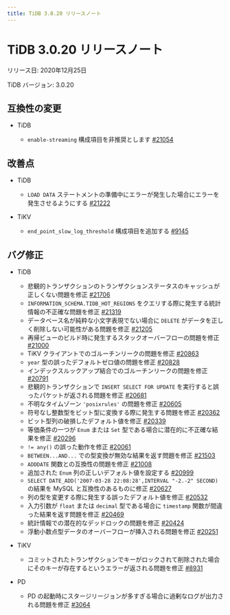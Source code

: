 ```yaml
---
title: TiDB 3.0.20 リリースノート
---
```


# TiDB 3.0.20 リリースノート

リリース日: 2020年12月25日

TiDB バージョン: 3.0.20

## 互換性の変更

+ TiDB

    - `enable-streaming` 構成項目を非推奨とします [#21054](https://github.com/pingcap/tidb/pull/21054)

## 改善点

+ TiDB

    - `LOAD DATA` ステートメントの準備中にエラーが発生した場合にエラーを発生させるようにする [#21222](https://github.com/pingcap/tidb/pull/21222)

+ TiKV

    - `end_point_slow_log_threshold` 構成項目を追加する [#9145](https://github.com/tikv/tikv/pull/9145)

## バグ修正

+ TiDB

    - 悲観的トランザクションのトランザクションステータスのキャッシュが正しくない問題を修正 [#21706](https://github.com/pingcap/tidb/pull/21706)
    - `INFORMATION_SCHEMA.TIDB_HOT_REGIONS` をクエリする際に発生する統計情報の不正確な問題を修正 [#21319](https://github.com/pingcap/tidb/pull/21319)
    - データベース名が純粋な小文字表現でない場合に `DELETE` がデータを正しく削除しない可能性がある問題を修正 [#21205](https://github.com/pingcap/tidb/pull/21205)
    - 再帰ビューのビルド時に発生するスタックオーバーフローの問題を修正 [#21000](https://github.com/pingcap/tidb/pull/21000)
    - TiKV クライアントでのゴルーチンリークの問題を修正 [#20863](https://github.com/pingcap/tidb/pull/20863)
    - `year` 型の誤ったデフォルトゼロ値の問題を修正 [#20828](https://github.com/pingcap/tidb/pull/20828)
    - インデックスルックアップ結合でのゴルーチンリークの問題を修正 [#20791](https://github.com/pingcap/tidb/pull/20791)
    - 悲観的トランザクションで `INSERT SELECT FOR UPDATE` を実行すると誤ったパケットが返される問題を修正 [#20681](https://github.com/pingcap/tidb/pull/20681)
    - 不明なタイムゾーン `'posixrules'` の問題を修正 [#20605](https://github.com/pingcap/tidb/pull/20605)
    - 符号なし整数型をビット型に変換する際に発生する問題を修正 [#20362](https://github.com/pingcap/tidb/pull/20362)
    - ビット型列の破損したデフォルト値を修正 [#20339](https://github.com/pingcap/tidb/pull/20339)
    - 等価条件の一つが `Enum` または `Set` 型である場合に潜在的に不正確な結果を修正 [#20296](https://github.com/pingcap/tidb/pull/20296)
    - `!= any()` の誤った動作を修正 [#20061](https://github.com/pingcap/tidb/pull/20061)
    - `BETWEEN...AND...` での型変換が無効な結果を返す問題を修正 [#21503](https://github.com/pingcap/tidb/pull/21503)
    - `ADDDATE` 関数との互換性の問題を修正 [#21008](https://github.com/pingcap/tidb/pull/21008)
    - 追加された `Enum` 列の正しいデフォルト値を設定する [#20999](https://github.com/pingcap/tidb/pull/20999)
    - `SELECT DATE_ADD('2007-03-28 22:08:28',INTERVAL "-2.-2" SECOND)` の結果を MySQL と互換性のあるものに修正 [#20627](https://github.com/pingcap/tidb/pull/20627)
    - 列の型を変更する際に発生する誤ったデフォルト値を修正 [#20532](https://github.com/pingcap/tidb/pull/20532)
    - 入力引数が `float` または `decimal` 型である場合に `timestamp` 関数が間違った結果を返す問題を修正 [#20469](https://github.com/pingcap/tidb/pull/20469)
    - 統計情報での潜在的なデッドロックの問題を修正 [#20424](https://github.com/pingcap/tidb/pull/20424)
    - 浮動小数点型データのオーバーフローが挿入される問題を修正 [#20251](https://github.com/pingcap/tidb/pull/20251)

+ TiKV

    - コミットされたトランザクションでキーがロックされて削除された場合にそのキーが存在するというエラーが返される問題を修正 [#8931](https://github.com/tikv/tikv/pull/8931)

+ PD

    - PD の起動時にスタージリージョンが多すぎる場合に過剰なログが出力される問題を修正 [#3064](https://github.com/pingcap/pd/pull/3064)
